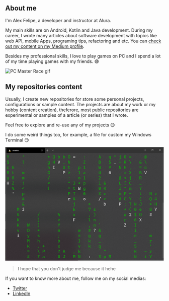 
## About me

I'm Alex Felipe, a developer and instructor at Alura. 

My main skills are on Android, Kotlin and Java development. During my career, I wrote many articles about software development with topics like web API, mobile Apps, programing tips, refactoring and etc. You can [check out my content on my Medium profile](https://medium.com/@alex.felipe).

Besides my professional skills, I love to play games on PC and I spend a lot of my time playing games with my friends. :sweat_smile:

![PC Master Race gif](https://media1.tenor.com/images/778b5c865476947a335e00663254a954/tenor.gif?itemid=7446773)

## My repositories content

Usually, I create new repositories for store some personal projects, configurations or sample content. The projects are about my work or my hobby (content creation), theferore, most public repositories are experimental or samples of a article (or series) that I wrote.

Feel free to explore and re-use any of my projects :wink:

I do some weird things too, for example, a file for custom my Windows Terminal :smirk:

![](image.png)

> I hope that you don't judge me because it hehe

If you want to know more about me, follow me on my social medias:

- [Twitter](https://twitter.com/alexfelipi)
- [LinkedIn](https://www.linkedin.com/in/alex-felipe/)
